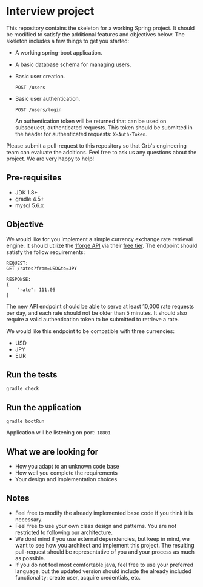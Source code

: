 # Interview project

This repository contains the skeleton for a working Spring project. It should be modified to satisfy the additional features and objectives below. The skeleton includes a few things to get you started:

* A working spring-boot application.

* A basic database schema for managing users.

* Basic user creation.

	`POST /users`

* Basic user authentication.

	`POST /users/login`

	An authentication token will be returned that can be used on subsequest, authenticated requests. This token should be submitted in the header for authenticated requests: `X-Auth-Token`.

Please submit a pull-request to this repository so that Orb's engineering team can evaluate the additions. Feel free to ask us any questions about the project. We are very happy to help!

## Pre-requisites

* JDK 1.8+
* gradle 4.5+
* mysql 5.6.x

## Objective

We would like for you implement a simple currency exchange rate retrieval engine. It should utilize the [1forge API](https://1forge.com/forex-data-api/api-documentation) via their [free tier](https://1forge.com/forex-data-api/pricing). The endpoint should satisfy the follow requirements:

```
REQUEST:
GET /rates?from=USD&to=JPY

RESPONSE:
{
	"rate": 111.06
}
```

The new API endpoint should be able to serve at least 10,000 rate requests per day, and each rate should not be older than 5 minutes. It should also require a valid authentication token to be submitted to retrieve a rate.

We would like this endpoint to be compatible with three currencies:

* USD
* JPY
* EUR

## Run the tests

`gradle check`

## Run the application

`gradle bootRun`

Application will be listening on port: `18801`

## What we are looking for

* How you adapt to an unknown code base
* How well you complete the requirements
* Your design and implementation choices

## Notes

* Feel free to modify the already implemented base code if you think it is necessary.
* Feel free to use your own class design and patterns. You are not restricted to following our architecture.
* We dont mind if you use external dependencies, but keep in mind, we want to see how you architect and implement this project. The resulting pull-request should be representative of you and your process as much as possible.
* If you do not feel most comfortable java, feel free to use your preferred language, but the updated version should include the already included functionality: create user, acquire credentials, etc.
